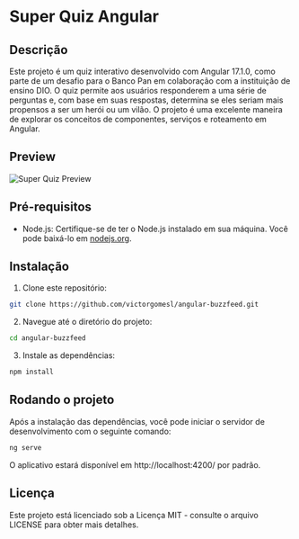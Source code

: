# Super Quiz Angular

## Descrição

Este projeto é um quiz interativo desenvolvido com Angular 17.1.0, como parte de um desafio para o Banco Pan em colaboração com a instituição de ensino DIO. O quiz permite aos usuários responderem a uma série de perguntas e, com base em suas respostas, determina se eles seriam mais propensos a ser um herói ou um vilão. O projeto é uma excelente maneira de explorar os conceitos de componentes, serviços e roteamento em Angular.

## Preview

![Super Quiz Preview](https://i.imgur.com/sJdyPJA.png)


## Pré-requisitos

- Node.js: Certifique-se de ter o Node.js instalado em sua máquina. Você pode baixá-lo em [nodejs.org](https://nodejs.org/).

## Instalação

1. Clone este repositório:
```bash
git clone https://github.com/victorgomesl/angular-buzzfeed.git
```

2. Navegue até o diretório do projeto:
```bash
cd angular-buzzfeed
```

3. Instale as dependências:
```bash
npm install
```

## Rodando o projeto
Após a instalação das dependências, você pode iniciar o servidor de desenvolvimento com o seguinte comando:
```bash
ng serve
```

O aplicativo estará disponível em http://localhost:4200/ por padrão.

## Licença
Este projeto está licenciado sob a Licença MIT - consulte o arquivo LICENSE para obter mais detalhes.


